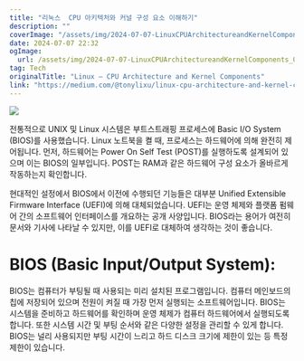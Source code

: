 ```yaml
---
title: "리눅스  CPU 아키텍처와 커널 구성 요소 이해하기"
description: ""
coverImage: "/assets/img/2024-07-07-LinuxCPUArchitectureandKernelComponents_0.png"
date: 2024-07-07 22:32
ogImage: 
  url: /assets/img/2024-07-07-LinuxCPUArchitectureandKernelComponents_0.png
tag: Tech
originalTitle: "Linux — CPU Architecture and Kernel Components"
link: "https://medium.com/@tonylixu/linux-cpu-architecture-and-kernel-components-062e05c44614"
---
```



<img src="/assets/img/2024-07-07-LinuxCPUArchitectureandKernelComponents_0.png" />

전통적으로 UNIX 및 Linux 시스템은 부트스트래핑 프로세스에 Basic I/O System (BIOS)를 사용했습니다. Linux 노트북을 켤 때, 프로세스는 하드웨어에 의해 완전히 제어됩니다. 먼저, 하드웨어는 Power On Self Test (POST)를 실행하도록 설계되어 있으며 이는 BIOS의 일부입니다. POST는 RAM과 같은 하드웨어 구성 요소가 올바르게 작동하는지 확인합니다.

현대적인 설정에서 BIOS에서 이전에 수행되던 기능들은 대부분 Unified Extensible Firmware Interface (UEFI)에 의해 대체되었습니다. UEFI는 운영 체제와 플랫폼 펌웨어 간의 소프트웨어 인터페이스를 개요하는 공개 사양입니다. BIOS라는 용어가 여전히 문서와 기사에 나타날 수 있지만, 이를 UEFI로 대체하여 생각하는 것이 좋습니다.

# BIOS (Basic Input/Output System):

<div class="content-ad"></div>

BIOS는 컴퓨터가 부팅될 때 사용되는 미리 설치된 프로그램입니다. 컴퓨터 메인보드의 칩에 저장되어 있으며 전원이 켜질 때 가장 먼저 실행되는 소프트웨어입니다. BIOS는 시스템을 준비하고 하드웨어를 확인하며 운영 체제가 컴퓨터 하드웨어에서 실행되도록 합니다. 또한 시스템 시간 및 부팅 순서와 같은 다양한 설정을 관리할 수 있게 합니다. BIOS는 널리 사용되지만 부팅 시간이 느리고 하드 디스크 크기에 제한이 있는 등 특정 제한이 있습니다.